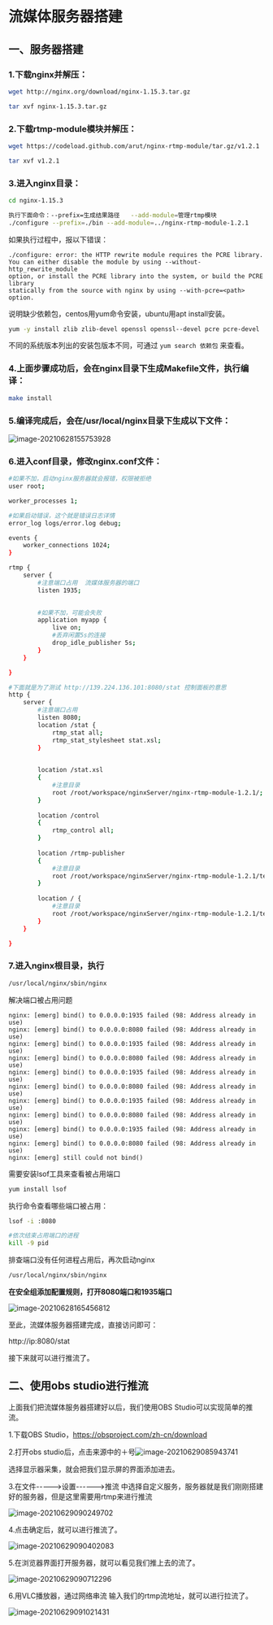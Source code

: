 # 流媒体服务器搭建

## 一、服务器搭建

### 1.下载nginx并解压：

```bash
wget http://nginx.org/download/nginx-1.15.3.tar.gz

tar xvf nginx-1.15.3.tar.gz
```

### 2.下载rtmp-module模块并解压：

```bash
wget https://codeload.github.com/arut/nginx-rtmp-module/tar.gz/v1.2.1

tar xvf v1.2.1
```

### 3.进入nginx目录：

```bash
cd nginx-1.15.3

执行下面命令：--prefix=生成结果路径   --add-module=管理rtmp模块
./configure --prefix=./bin --add-module=../nginx-rtmp-module-1.2.1
```

如果执行过程中，报以下错误：

```ABAP
./configure: error: the HTTP rewrite module requires the PCRE library.
You can either disable the module by using --without-http_rewrite_module
option, or install the PCRE library into the system, or build the PCRE library
statically from the source with nginx by using --with-pcre=<path> option.
```

说明缺少依赖包，centos用yum命令安装，ubuntu用apt install安装。

```bash
yum -y install zlib zlib-devel openssl openssl--devel pcre pcre-devel
```

不同的系统版本列出的安装包版本不同，可通过 `yum search 依赖包`  来查看。

### 4.上面步骤成功后，会在nginx目录下生成Makefile文件，执行编译：

```bash
make install
```

### 5.编译完成后，会在/usr/local/nginx目录下生成以下文件：

![image-20210628155753928](media_server_build.assets/image-20210628155753928.png)

### 6.进入conf目录，修改nginx.conf文件：

```bash
#如果不加，启动nginx服务器就会报错，权限被拒绝
user root;

worker_processes 1;

#如果启动错误，这个就是错误日志详情
error_log logs/error.log debug;

events {
	worker_connections 1024;
}

rtmp {
	server {
		#注意端口占用  流媒体服务器的端口
		listen 1935;
		

		#如果不加，可能会失败
		application myapp {
			live on;
			#丢弃闲置5s的连接
			drop_idle_publisher 5s;
		}
	}

}

#下面就是为了测试 http://139.224.136.101:8080/stat 控制面板的意思
http {
	server {
		#注意端口占用
		listen 8080;
		location /stat {
			rtmp_stat all;
			rtmp_stat_stylesheet stat.xsl;
		}
		

		location /stat.xsl
		{ 
			#注意目录
			root /root/workspace/nginxServer/nginx-rtmp-module-1.2.1/;
		}
		
		location /control
		{ 
			rtmp_control all;
		}
		
		location /rtmp-publisher
		{ 
			#注意目录
			root /root/workspace/nginxServer/nginx-rtmp-module-1.2.1/test;
		}
		
		location / {
			#注意目录
			root /root/workspace/nginxServer/nginx-rtmp-module-1.2.1/test/www;
		}
	}

}
```

### 7.进入nginx根目录，执行

```bash
/usr/local/nginx/sbin/nginx
```

解决端口被占用问题

```ABAP
nginx: [emerg] bind() to 0.0.0.0:1935 failed (98: Address already in use)
nginx: [emerg] bind() to 0.0.0.0:8080 failed (98: Address already in use)
nginx: [emerg] bind() to 0.0.0.0:1935 failed (98: Address already in use)
nginx: [emerg] bind() to 0.0.0.0:8080 failed (98: Address already in use)
nginx: [emerg] bind() to 0.0.0.0:1935 failed (98: Address already in use)
nginx: [emerg] bind() to 0.0.0.0:8080 failed (98: Address already in use)
nginx: [emerg] bind() to 0.0.0.0:1935 failed (98: Address already in use)
nginx: [emerg] bind() to 0.0.0.0:8080 failed (98: Address already in use)
nginx: [emerg] bind() to 0.0.0.0:1935 failed (98: Address already in use)
nginx: [emerg] bind() to 0.0.0.0:8080 failed (98: Address already in use)
nginx: [emerg] still could not bind()
```

需要安装lsof工具来查看被占用端口

```bash
yum install lsof
```

执行命令查看哪些端口被占用：

```bash
lsof -i :8080
```

```bash
#依次结束占用端口的进程
kill -9 pid 
```

排查端口没有任何进程占用后，再次启动nginx

```bash
/usr/local/nginx/sbin/nginx
```

**在安全组添加配置规则，打开8080端口和1935端口**

![image-20210628165456812](media_server_build.assets/image-20210628165456812.png)

至此，流媒体服务器搭建完成，直接访问即可：

http://ip:8080/stat

接下来就可以进行推流了。

## 二、使用obs studio进行推流

上面我们把流媒体服务器搭建好以后，我们使用OBS Studio可以实现简单的推流。

1.下载OBS Studio，https://obsproject.com/zh-cn/download

2.打开obs studio后，点击来源中的＋号![image-20210629085943741](media_server_build.assets/image-20210629085943741.png)

选择显示器采集，就会把我们显示屏的界面添加进去。

3.在文件----->设置------>推流 中选择自定义服务，服务器就是我们刚刚搭建好的服务器，但是这里需要用rtmp来进行推流

![image-20210629090249702](media_server_build.assets/image-20210629090249702.png)

4.点击确定后，就可以进行推流了。

![image-20210629090402083](media_server_build.assets/image-20210629090402083.png)

5.在浏览器界面打开服务器，就可以看见我们推上去的流了。

![image-20210629090712296](media_server_build.assets/image-20210629090712296.png)

6.用VLC播放器，通过网络串流 输入我们的rtmp流地址，就可以进行拉流了。

![image-20210629091021431](media_server_build.assets/image-20210629091021431.png)


